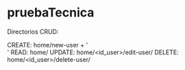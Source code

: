 # pruebaTecnica

Directorios CRUD:

CREATE: home/new-user + '<br>'
READ: home/
UPDATE: home/<id_user>/edit-user/
DELETE: home/<id_user>/delete-user/
